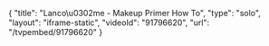 {
    "title": "Lanco\u0302me - Makeup Primer How To",
    "type": "solo",
    "layout": "iframe-static",
    "videoId": "91796620",
    "url": "\/tvpembed\/91796620"
}